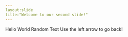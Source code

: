 ```yaml
---
layout:slide
title:"Welcome to our second slide!"
---
```

<a>Hello World<a>
Random Text
Use the left arrow to go back!
